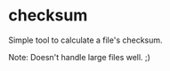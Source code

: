 checksum
========

Simple tool to calculate a file's checksum.

Note: Doesn't handle large files well. ;)
